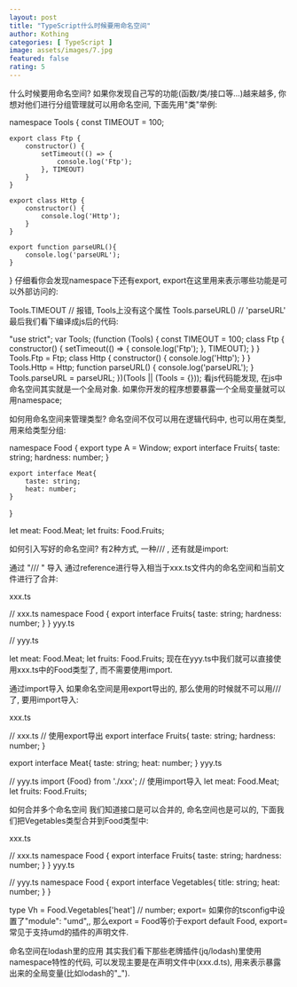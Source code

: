 ```yaml
---
layout: post
title: "TypeScript什么时候要用命名空间"
author: Kothing
categories: [ TypeScript ]
image: assets/images/7.jpg
featured: false
rating: 5
---
```


什么时候要用命名空间?
如果你发现自己写的功能(函数/类/接口等...)越来越多, 你想对他们进行分组管理就可以用命名空间, 下面先用"类"举例:

namespace Tools {
    const TIMEOUT = 100;
 
    export class Ftp {
        constructor() {
            setTimeout(() => {
                console.log('Ftp');
            }, TIMEOUT)
        }
    }
 
    export class Http {
        constructor() {
            console.log('Http');
        }
    }
 
    export function parseURL(){
        console.log('parseURL');
    }
}
仔细看你会发现namespace下还有export, export在这里用来表示哪些功能是可以外部访问的:

Tools.TIMEOUT // 报错, Tools上没有这个属性
Tools.parseURL() // 'parseURL'
最后我们看下编译成js后的代码:

"use strict";
var Tools;
(function (Tools) {
    const TIMEOUT = 100;
    class Ftp {
        constructor() {
            setTimeout(() => {
                console.log('Ftp');
            }, TIMEOUT);
        }
    }
    Tools.Ftp = Ftp;
    class Http {
        constructor() {
            console.log('Http');
        }
    }
    Tools.Http = Http;
    function parseURL() {
        console.log('parseURL');
    }
    Tools.parseURL = parseURL;
})(Tools || (Tools = {}));
看js代码能发现, 在js中命名空间其实就是一个全局对象. 如果你开发的程序想要暴露一个全局变量就可以用namespace;

 

如何用命名空间来管理类型?
命名空间不仅可以用在逻辑代码中, 也可以用在类型, 用来给类型分组:

 
namespace Food {
    export type A = Window;
    export interface Fruits{
        taste: string;
        hardness: number;
    }
 
    export interface Meat{
        taste: string;
        heat: number;
    }
}
 
let meat: Food.Meat;
let fruits: Food.Fruits;
 

如何引入写好的命名空间?
有2种方式, 一种/// <reference path="xxx.ts" />, 还有就是import:

通过 "/// <reference path='xxx.ts'/>" 导入
通过reference进行导入相当于xxx.ts文件内的命名空间和当前文件进行了合并:

xxx.ts

// xxx.ts
namespace Food {
    export interface Fruits{
        taste: string;
        hardness: number;
    }
}
yyy.ts

// yyy.ts
<reference path="xxx.ts" />
 
let meat: Food.Meat;
let fruits: Food.Fruits;
现在在yyy.ts中我们就可以直接使用xxx.ts中的Food类型了, 而不需要使用import.

通过import导入
如果命名空间是用export导出的, 那么使用的时候就不可以用/// <reference/>了, 要用import导入:

xxx.ts

// xxx.ts
// 使用export导出
export interface Fruits{
    taste: string;
    hardness: number;
}
 
export interface Meat{
    taste: string;
    heat: number;
}
yyy.ts

// yyy.ts
import {Food} from './xxx'; // 使用import导入
let meat: Food.Meat;
let fruits: Food.Fruits;
 

如何合并多个命名空间
我们知道接口是可以合并的, 命名空间也是可以的, 下面我们把Vegetables类型合并到Food类型中:

xxx.ts

// xxx.ts
namespace Food {
    export interface Fruits{
        taste: string;
        hardness: number;
    }
}
yyy.ts

// yyy.ts
<reference path="xxx.ts" />
namespace Food {
    export interface Vegetables{
        title: string;
        heat: number;
    }
}
 
type Vh = Food.Vegetables['heat'] // number;
export=
如果你的tsconfig中设置了"module": "umd",, 那么export = Food等价于export default Food, export=常见于支持umd的插件的声明文件.

 

命名空间在lodash里的应用
其实我们看下那些老牌插件(jq/lodash)里使用namespace特性的代码, 可以发现主要是在声明文件中(xxx.d.ts), 用来表示暴露出来的全局变量(比如lodash的"_").
